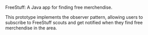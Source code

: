 FreeStuff: A Java app for finding free merchendise.

This prototype implements the observer pattern, allowing users to subscribe to FreeStuff scouts and get notified when they find free merchendise in the area.
